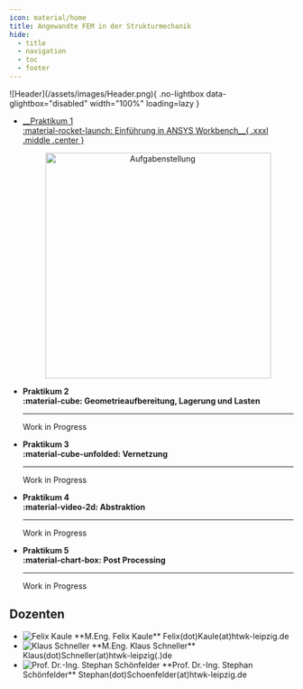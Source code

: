 ```yaml
---
icon: material/home
title: Angewandte FEM in der Strukturmechanik
hide:
  - title
  - navigation
  - toc
  - footer
---
```


<div class="page--home" hidden></div>

<div class="hero" markdown>
  ![Header](/assets/images/Header.png){ .no-lightbox data-glightbox="disabled" width="100%" loading=lazy }
</div>

<div class="grid cards" markdown>

-   <a class="card-link" href="/P1_Einfuehrung/">
        __Praktikum 1<br>:material-rocket-launch: Einführung in ANSYS Workbench__{ .xxxl .middle .center }
        <figure style="text-align:center;">
          <img src="/P1_Einfuehrung/01_Grundlagen/images/Uebersicht.png" alt="Aufgabenstellung" width="400" class="no-lightbox">
        </figure>
    </a>

-   __Praktikum 2<br>:material-cube: Geometrieaufbereitung, Lagerung und Lasten__
    <hr />
    Work in Progress

-   __Praktikum 3<br>:material-cube-unfolded: Vernetzung__
    <hr />
    Work in Progress

-   __Praktikum 4<br>:material-video-2d: Abstraktion__
    <hr />
    Work in Progress

-   __Praktikum 5<br>:material-chart-box: Post Processing__
    <hr />
    Work in Progress

</div>




## Dozenten

<div class="grid cards" markdown>

- <img src="/assets/people/Felix_Kaule.jpg" alt="Felix Kaule" class="no-lightbox" />
  **M.Eng. Felix Kaule**  
  Felix(dot)Kaule(at)htwk-leipzig.de

- <img src="/assets/people/Klaus_Schneller.jpeg" alt="Klaus Schneller" class="no-lightbox" />
  **M.Eng. Klaus Schneller**  
  Klaus(dot)Schneller(at)htwk-leipzig(.)de

- <img src="/assets/people/Stephan_Schoenfelder.png" alt="Prof. Dr.-Ing. Stephan Schönfelder" class="no-lightbox" />
  **Prof. Dr.-Ing. Stephan Schönfelder**  
  Stephan(dot)Schoenfelder(at)htwk-leipzig.de

</div>
